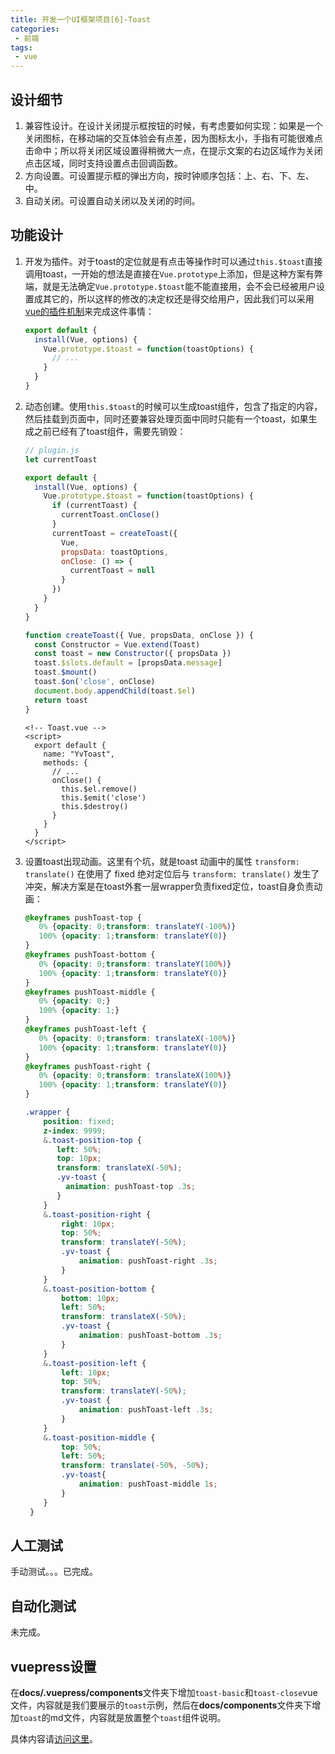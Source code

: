 ```yaml
---
title: 开发一个UI框架项目[6]-Toast
categories:
 - 前端
tags:
 - vue
---
```


## 设计细节

1. 兼容性设计。在设计关闭提示框按钮的时候，有考虑要如何实现：如果是一个关闭图标，在移动端的交互体验会有点差，因为图标太小，手指有可能很难点击命中；所以将关闭区域设置得稍微大一点，在提示文案的右边区域作为关闭点击区域，同时支持设置点击回调函数。
2. 方向设置。可设置提示框的弹出方向，按时钟顺序包括：上、右、下、左、中。
3. 自动关闭。可设置自动关闭以及关闭的时间。

<!-- more -->

## 功能设计

1. 开发为插件。对于toast的定位就是有点击等操作时可以通过`this.$toast`直接调用toast，一开始的想法是直接在`Vue.prototype`上添加，但是这种方案有弊端，就是无法确定`Vue.prototype.$toast`能不能直接用，会不会已经被用户设置成其它的，所以这样的修改的决定权还是得交给用户，因此我们可以采用[vue的插件机制](https://cn.vuejs.org/v2/guide/plugins.html)来完成这件事情：

   ```javascript
   export default {
     install(Vue, options) {
       Vue.prototype.$toast = function(toastOptions) {
         // ...
       }
     }
   }
   ```

2. 动态创建。使用`this.$toast`的时候可以生成toast组件，包含了指定的内容，然后挂载到页面中，同时还要兼容处理页面中同时只能有一个toast，如果生成之前已经有了toast组件，需要先销毁：

   ```javascript
   // plugin.js
   let currentToast
   
   export default {
     install(Vue, options) {
       Vue.prototype.$toast = function(toastOptions) {
         if (currentToast) {
           currentToast.onClose()
         }
         currentToast = createToast({
           Vue,
           propsData: toastOptions,
           onClose: () => {
             currentToast = null
           }
         })
       }
     }
   }
   
   function createToast({ Vue, propsData, onClose }) {
     const Constructor = Vue.extend(Toast)
     const toast = new Constructor({ propsData })
     toast.$slots.default = [propsData.message]
     toast.$mount()
     toast.$on('close', onClose)
     document.body.appendChild(toast.$el)
     return toast
   }
   ```

   ```vue
   <!-- Toast.vue -->
   <script>
     export default {
       name: "YvToast",
       methods: {
         // ...
         onClose() {
           this.$el.remove()
           this.$emit('close')
           this.$destroy()
         }
       }
     }
   </script>
   ```

3. 设置toast出现动画。这里有个坑，就是toast 动画中的属性 `transform: translate()` 在使用了 fixed 绝对定位后与 `transform: translate()` 发生了冲突，解决方案是在toast外套一层wrapper负责fixed定位，toast自身负责动画：

   ```scss
   @keyframes pushToast-top {
      0% {opacity: 0;transform: translateY(-100%)}
      100% {opacity: 1;transform: translateY(0)}
   }
   @keyframes pushToast-bottom {
      0% {opacity: 0;transform: translateY(100%)}
      100% {opacity: 1;transform: translateY(0)}
   }
   @keyframes pushToast-middle {
      0% {opacity: 0;}
      100% {opacity: 1;}
   }
   @keyframes pushToast-left {
      0% {opacity: 0;transform: translateX(-100%)}
      100% {opacity: 1;transform: translateY(0)}
   }
   @keyframes pushToast-right {
      0% {opacity: 0;transform: translateX(100%)}
      100% {opacity: 1;transform: translateY(0)}
   }
   
   .wrapper {
       position: fixed;
       z-index: 9999;
       &.toast-position-top {
          left: 50%;
          top: 10px;
          transform: translateX(-50%);
          .yv-toast {
            animation: pushToast-top .3s;
          }
       }
       &.toast-position-right {
           right: 10px;
           top: 50%;
           transform: translateY(-50%);
           .yv-toast {
               animation: pushToast-right .3s;
           }
       }
       &.toast-position-bottom {
           bottom: 10px;
           left: 50%;
           transform: translateX(-50%);
           .yv-toast {
               animation: pushToast-bottom .3s;
           }
       }
       &.toast-position-left {
           left: 10px;
           top: 50%;
           transform: translateY(-50%);
           .yv-toast {
               animation: pushToast-left .3s;
           }
       }
       &.toast-position-middle {
           top: 50%;
           left: 50%;
           transform: translate(-50%, -50%);
           .yv-toast{
               animation: pushToast-middle 1s;
           }
       }
    }
   ```

## 人工测试

手动测试。。。已完成。

## 自动化测试

未完成。

## vuepress设置

在**docs/.vuepress/components**文件夹下增加`toast-basic`和`toast-close`vue文件，内容就是我们要展示的`toast`示例，然后在**docs/components**文件夹下增加`toast`的md文件，内容就是放置整个`toast`组件说明。

具体内容请[访问这里](https://ysom.github.io/yvue-ui/components/toast.html)。